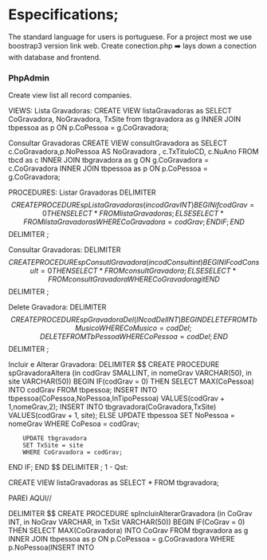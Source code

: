 # Especifications;
The standard language  for users is portuguese.
For a project most we use boostrap3 version link web. 
Create conection.php :arrow_right: lays down a conection with database and frontend.


### PhpAdmin
Create view list all record companies.

VIEWS:
Lista Gravadoras:
CREATE VIEW listaGravadoras
as 
SELECT CoGravadora, NoGravadora, TxSite from tbgravadora as g 
INNER JOIN tbpessoa as p 
ON p.CoPessoa = g.CoGravadora;

Consultar Gravadoras
CREATE VIEW consultGravadora
as
SELECT c.CoGravadora,p.NoPessoa AS NoGravadora , c.TxTituloCD, c.NuAno FROM tbcd as c 
INNER JOIN tbgravadora as g 
ON g.CoGravadora = c.CoGravadora
INNER JOIN tbpessoa as p 
ON p.CoPessoa = g.CoGravadora;

PROCEDURES:
Listar Gravadoras
DELIMITER $$
CREATE PROCEDURE spListaGravadoras (in codGrav INT)
BEGIN
	if codGrav = 0 THEN
    	SELECT * FROM listaGravadoras;
    ELSE
    	SELECT * FROM listaGravadoras WHERE CoGravadora = codGrav;
    END IF;
 END $$
 DELIMITER ;


Consultar Gravadoras:
DELIMITER $$
CREATE PROCEDURE spConsutlGravadora( in codConsult int)
BEGIN
	IF codConsult = 0 THEN
    	SELECT * FROM consultGravadora;
    ELSE
    	SELECT * FROM consultGravadora WHERE CoGravadoragit 
END $$
DELIMITER ;

Delete Gravadora:
DELIMITER $$
CREATE PROCEDURE spGravadoraDel(IN codDel INT)
BEGIN
   DELETE FROM TbMusico WHERE CoMusico = codDel;
   DELETE FROM TbPessoa WHERE CoPessoa = codDel;
END $$
DELIMITER ;

Incluir e Alterar Gravadora:
DELIMITER $$
CREATE PROCEDURE spGravadoraAltera (in codGrav SMALLINT, in nomeGrav VARCHAR(50), in site VARCHAR(50))
BEGIN
	IF(codGrav = 0) THEN
    	SELECT MAX(CoPessoa) INTO codGrav FROM tbpessoa;
        INSERT INTO tbpessoa(CoPessoa,NoPessoa,InTipoPessoa)
        VALUES(codGrav + 1,nomeGrav,2);
        INSERT INTO tbgravadora(CoGravadora,TxSite)
        VALUES(codGrav + 1, site);
    ELSE
    	UPDATE tbpessoa
        SET NoPessoa = nomeGrav
        WHERE CoPesoa = codGrav;
        
        UPDATE tbgravadora
        SET TxSite = site
        WHERE CoGravadora = codGrav;
   END IF;
 END $$
 DELIMITER ;
1 - Qst:

CREATE VIEW listaGravadoras
as
SELECT * FROM tbgravadora; 

PAREI AQUI//

DELIMITER $$
CREATE PROCEDURE spIncluirAlterarGravadora (in CoGrav INT, in NoGrav VARCHAR, in TxSit VARCHAR(50))
BEGIN
	IF(CoGrav = 0) THEN
    	SELECT MAX(CoGravadora) INTO CoGrav FROM tbgravadora as g 
        INNER JOIN tbpessoa as p 
        ON p.CoPessoa = g.CoGravadora WHERE p.NoPessoa(INSERT INTO 